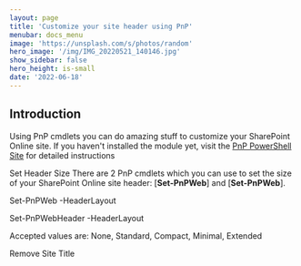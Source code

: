 ```yaml
---
layout: page
title: 'Customize your site header using PnP'
menubar: docs_menu
image: 'https://unsplash.com/s/photos/random'
hero_image: '/img/IMG_20220521_140146.jpg'
show_sidebar: false
hero_height: is-small
date: '2022-06-18'
---
```




## Introduction

Using PnP cmdlets you can do amazing stuff to customize your SharePoint Online site. If you haven't installed the module yet, visit the [PnP PowerShell Site](https://pnp.github.io/powershell/index.html) for detailed instructions



Set Header Size
There are 2 PnP cmdlets which you can use to set the size of your SharePoint Online site header: [**Set-PnPWeb**] and [**Set-PnPWeb**].

Set-PnPWeb -HeaderLayout

Set-PnPWebHeader -HeaderLayout

Accepted values are: None, Standard, Compact, Minimal, Extended


Remove Site Title